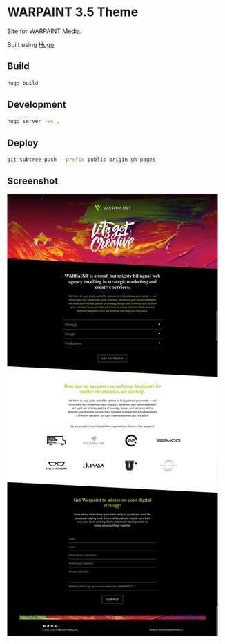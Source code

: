 WARPAINT 3.5 Theme
==================

Site for WARPAINT Media.

Built using [Hugo](https://gohugo.io/).

## Build

```sh
hugo build
```

## Development

```sh
hugo server -ws .
```

## Deploy

```sh
git subtree push --prefix public origin gh-pages
```

## Screenshot

![screenshot](screenshot.jpg)
